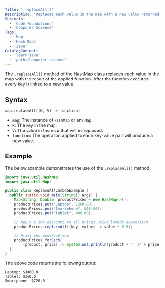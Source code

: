 ```yaml
---
Title: '.replaceAll()'
Description: 'Replaces each value in the map with a new value returned by the applied function.'
Subjects:
  - 'Code Foundations'
  - 'Computer Science'
Tags:
  - 'Map'
  - 'Hash Maps'
  - 'Java'
CatalogContent:
  - 'learn-java'
  - 'paths/computer-science'
---
```


The `.replaceAll()` method of the [HashMap](https://www.codecademy.com/resources/docs/java/hashmap) class replaces each value in the map with the result of the applied function. After the function executes every key is linked to a new value.

## Syntax

```pseudo
map.replaceAll((K, V) -> function)
```

- `map`: The instance of `HashMap` or any `Map`.
- `K`: The key in the map.
- `V`: The value in the map that will be replaced.
- `function`: The operation applied to each key-value pair will produce a new value.

## Example

The below example demonstrates the use of the `.replaceAll()` method:

```java
import java.util.HashMap;
import java.util.Map;

public class ReplaceAllLambdaExample {
  public static void main(String[] args) {
    Map<String, Double> productPrices = new HashMap<>();
    productPrices.put("Laptop", 1200.00);
    productPrices.put("Smartphone", 800.00);
    productPrices.put("Tablet", 400.00);

    // Apply a 10% discount to all prices using lambda expression
    productPrices.replaceAll((key, value) -> value * 0.9);

    // Print the modified map
    productPrices.forEach(
        (product, price) -> System.out.println(product + ": $" + price));
  }
}
```

The above code returns the following output:

```shell
Laptop: $1080.0
Tablet: $360.0
Smartphone: $720.0
```
